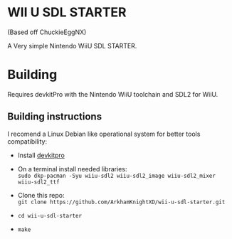 # WII U SDL STARTER

(Based off ChuckieEggNX)

A Very simple Nintendo WiiU SDL STARTER.

# Building

Requires devkitPro with the Nintendo WiiU toolchain and SDL2 for WiiU.

## Building instructions

I recomend a Linux Debian like operational system for better tools compatibility:
* Install [devkitpro](https://devkitpro.org/wiki/Getting_Started#Unix-like_platforms)
* On a terminal install needed libraries:  
  `sudo dkp-pacman -Syu wiiu-sdl2 wiiu-sdl2_image wiiu-sdl2_mixer wiiu-sdl2_ttf`
* Clone this repo:  
  `git clone https://github.com/ArkhamKnightXD/wii-u-sdl-starter.git`

* `cd wii-u-sdl-starter`
* `make`